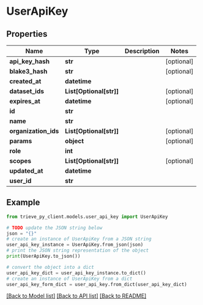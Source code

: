 # UserApiKey


## Properties

Name | Type | Description | Notes
------------ | ------------- | ------------- | -------------
**api_key_hash** | **str** |  | [optional] 
**blake3_hash** | **str** |  | [optional] 
**created_at** | **datetime** |  | 
**dataset_ids** | **List[Optional[str]]** |  | [optional] 
**expires_at** | **datetime** |  | [optional] 
**id** | **str** |  | 
**name** | **str** |  | 
**organization_ids** | **List[Optional[str]]** |  | [optional] 
**params** | **object** |  | [optional] 
**role** | **int** |  | 
**scopes** | **List[Optional[str]]** |  | [optional] 
**updated_at** | **datetime** |  | 
**user_id** | **str** |  | 

## Example

```python
from trieve_py_client.models.user_api_key import UserApiKey

# TODO update the JSON string below
json = "{}"
# create an instance of UserApiKey from a JSON string
user_api_key_instance = UserApiKey.from_json(json)
# print the JSON string representation of the object
print(UserApiKey.to_json())

# convert the object into a dict
user_api_key_dict = user_api_key_instance.to_dict()
# create an instance of UserApiKey from a dict
user_api_key_form_dict = user_api_key.from_dict(user_api_key_dict)
```
[[Back to Model list]](../README.md#documentation-for-models) [[Back to API list]](../README.md#documentation-for-api-endpoints) [[Back to README]](../README.md)



